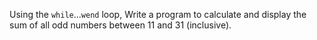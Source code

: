 Using the `while`...`wend` loop, Write a program to calculate and display the sum of all odd numbers between 11 and 31 (inclusive).